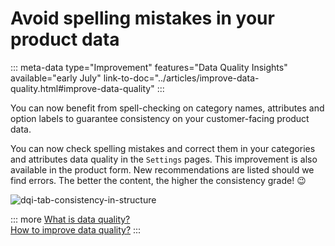 # Avoid spelling mistakes in your product data
::: meta-data type="Improvement" features="Data Quality Insights" available="early July" link-to-doc="../articles/improve-data-quality.html#improve-data-quality"
:::

You can now benefit from spell-checking on category names, attributes and option labels to guarantee consistency on your customer-facing product data.

You can now check spelling mistakes and correct them in your categories and attributes data quality in the `Settings` pages. 
This improvement is also available in the product form. New recommendations are listed should we find errors. The better the content, the higher the consistency grade! :wink:


![dqi-tab-consistency-in-structure](../img/dqi-tab-consistency-in-structure.png)

::: more
[What is data quality?](../articles/understand-data-quality.html)   
[How to improve data quality?](../articles/improve-data-quality.html)
:::
